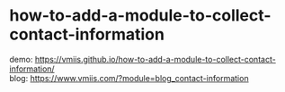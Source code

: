 # how-to-add-a-module-to-collect-contact-information

 demo: https://vmiis.github.io/how-to-add-a-module-to-collect-contact-information/  
 blog: https://www.vmiis.com/?module=blog_contact-information
